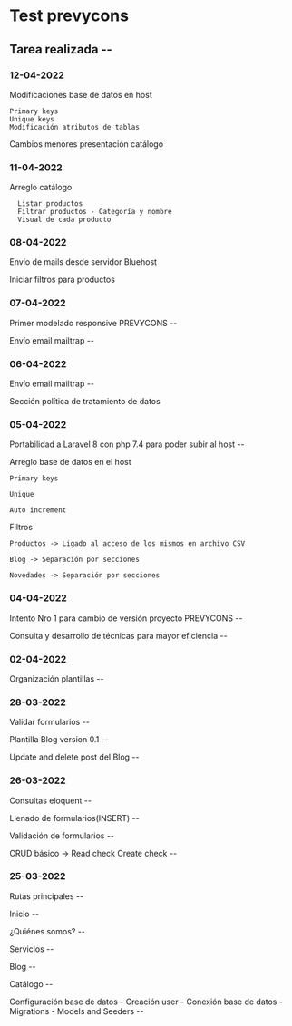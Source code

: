 # Test prevycons
## Tarea realizada --


### 12-04-2022
  
  Modificaciones base de datos en host
  
    Primary keys
    Unique keys
    Modificación atributos de tablas
   
  Cambios menores presentación catálogo

### 11-04-2022

  Arreglo catálogo
  
      Listar productos
      Filtrar productos - Categoría y nombre
      Visual de cada producto


### 08-04-2022

  Envío de mails desde servidor Bluehost
  
  Iniciar filtros para productos

### 07-04-2022

Primer modelado responsive PREVYCONS --

Envío email mailtrap --

### 06-04-2022

Envío email mailtrap --

Sección política de tratamiento de datos

### 05-04-2022

Portabilidad a Laravel 8 con php 7.4 para poder subir al host --

Arreglo base de datos en el host
  
    Primary keys
  
    Unique
  
    Auto increment
  
Filtros
  
    Productos -> Ligado al acceso de los mismos en archivo CSV
  
    Blog -> Separación por secciones
  
    Novedades -> Separación por secciones

### 04-04-2022

Intento Nro 1 para cambio de versión proyecto PREVYCONS --

Consulta y desarrollo de técnicas para mayor eficiencia --

### 02-04-2022

Organización plantillas --

### 28-03-2022

Validar formularios --

Plantilla Blog version 0.1 --

Update and delete post del Blog --

### 26-03-2022

Consultas eloquent --

Llenado de formularios(INSERT) --

Validación de formularios --

CRUD básico -> Read check Create check --

### 25-03-2022

Rutas principales --

Inicio --

¿Quiénes somos? --

Servicios --

Blog --

Catálogo --

Configuración base de datos - Creación user - Conexión base de datos - Migrations - Models and Seeders --


